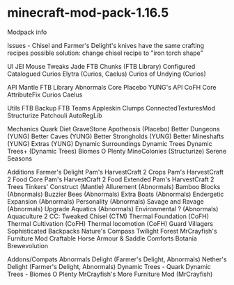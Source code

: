 # minecraft-mod-pack-1.16.5

Modpack info

Issues
    - Chisel and Farmer's Delight's knives have the same crafting recipes
        possible solution: change chisel recipe to "iron torch shape"

UI
    JEI
    Mouse Tweaks
    Jade
    FTB Chunks (FTB Library)
    Configured
    Catalogued
    Curios Elytra (Curios, Caelus)
    Curios of Undying (Curios)

API
    Mantle
    FTB Library
    Abnormals Core
    Placebo
    YUNG's API
    CoFH Core
    AttributeFix
    Curios
    Caelus

Utils
    FTB Backup
    FTB Teams
    Appleskin
    Clumps
    ConnectedTexturesMod
    Structurize
    Patchouli
    AutoRegLib

Mechanics
    Quark
    Diet
    GraveStone
    Apotheosis (Placebo)
    Better Dungeons (YUNG)
    Better Caves (YUNG)
    Better Strongholds (YUNG)
    Better Mineshafts (YUNG)
    Extras (YUNG)
    Dynamic Surroundings
    Dynamic Trees
    Dynamic Trees+ (Dynamic Trees)
    Biomes O Plenty
    MineColonies (Structurize)
    Serene Seasons

Additions
    Farmer's Delight
    Pam's HarvestCraft 2 Crops
    Pam's HarvestCraft 2 Food Core
    Pam's HarvestCraft 2 Food Extended
    Pam's HarvestCraft 2 Trees
    Tinkers' Construct (Mantle)
    Allurement (Abnormals)
    Bamboo Blocks (Abnormals)
    Buzzier Bees (Abnormals)
    Extra Boats (Abnormals)
    Endergetic Expansion (Abnormals)
    Personality (Abnormals)
    Savage and Ravage (Abnormals)
    Upgrade Aquatics (Abnormals)
    Environmental ? (Abnormals)
    Aquaculture 2
    CC: Tweaked
    Chisel (CTM)
    Thermal Foundation (CoFH)
    Thermal Cultivation (CoFH)
    Thermal locomotion (CoFH)
    Guard Villagers
    Sophisticated Backpacks
    Nature's Compass
    Twilight Forest
    MrCrayfish's Furniture Mod
    Craftable Horse Armour & Saddle
    Comforts
    Botania
    Brewevolution

Addons/Compats
    Abnormals Delight (Farmer's Delight, Abnormals)
    Nether's Delight (Farmer's Delight, Abnormals)
    Dynamic Trees - Quark
    Dynamic Trees - Biomes O Plenty
    MrCrayfish's More Furniture Mod (MrCrayfish)
